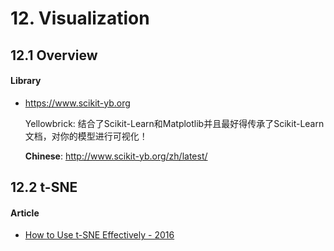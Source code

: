 # 12. Visualization

## 12.1 Overview

#### Library

- <https://www.scikit-yb.org>

    Yellowbrick: 结合了Scikit-Learn和Matplotlib并且最好得传承了Scikit-Learn文档，对你的模型进行可视化！

    **Chinese**: <http://www.scikit-yb.org/zh/latest/>


## 12.2 t-SNE

#### Article

- [How to Use t-SNE Effectively - 2016](https://distill.pub/2016/misread-tsne/)